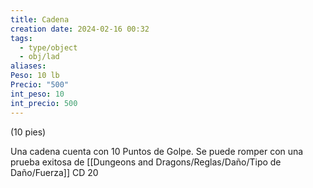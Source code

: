 ```yaml
---
title: Cadena
creation date: 2024-02-16 00:32
tags:
  - type/object
  - obj/lad
aliases: 
Peso: 10 lb
Precio: "500"
int_peso: 10
int_precio: 500
---
```

(10 pies)

Una cadena cuenta con 10 Puntos de Golpe. Se puede romper con una prueba exitosa de [[Dungeons and Dragons/Reglas/Daño/Tipo de Daño/Fuerza]] CD 20